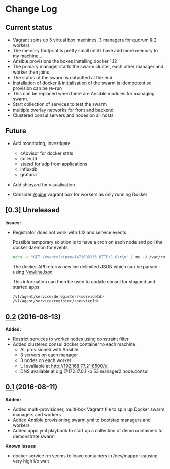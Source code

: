 # Change Log

## Current status
- Vagrant spins up 5 virtual box machines, 3 managers for quorum & 2 workers
- The memory footprint is pretty small until I have add more memory to my machine...
- Ansible provisions the boxes installing docker 1.12
- The primary manager starts the swarm cluster, each other manager and worker then joins
- The status of the swarm is outputted at the end
- Installation of docker & initialisation of the swarm is idempotent so provision can be re-run
- This can be replaced when there are Ansible modules for managing swarm.
- Start collection of services to test the swarm
- multiple overlay networks for front and backend
- Clustered consul servers and nodes on all hosts

## Future
- Add monitoring, investigate
    - cAdvisor for docker stats
    - collectd
    - statsd for udp from applications
    - influxdb
    - grafana

- Add shipyard for visualisation
- Consider [Alpine](https://github.com/maier/vagrant-alpine) vagrant box for workers as only running Docker

## [0.3] Unreleased

**Issues:**
- Registrator does not work with 1.12 and service events

    Possible temporary solution is to have a cron on each node and poll the docker daemon for events

    ```bash
    echo -e "GET /events?since=1471083135 HTTP/1.0\r\n" | nc -U /var/run/docker.sock
    ```

    The docker API returns newline delimited JSON which can be parsed using [NewlineJson](https://pypi.python.org/pypi/NewlineJSON/1.0)

    This information can then be used to update consul for stopped and started apps

    ```bash
    /v1/agent/service/deregister/<serviceId>
    /v1/agent/service/register/<serviceId>
    ```

## [0.2](https://github.com/jamesdmorgan/vagrant-ansible-docker-swarm/releases/tag/v0.2) (2016-08-13)

**Added:**
- Restrict services to worker nodes using constraint filter
- Added clustered consul docker container to each machine
    - All provisioned with Ansible
    - 3 servers on each manager
    - 3 nodes on each worker
    - UI available at http://192.168.77.21:8500/ui
    - DNS available at dig @172.17.0.1 -p 53 manager2.node.consul

## [0.1](https://github.com/jamesdmorgan/vagrant-ansible-docker-swarm/releases/tag/v0.1) (2016-08-11)

**Added:**
- Added multi-provisioner, multi-box Vagrant file to spin up Docker swarm managers and workers
- Added Ansible provisioning swarm.yml to bootstap managers and workers
- Added apps.yml playbook to start up a collection of demo containers to demonstrate swarm

**Known Issues**
- docker service rm seems to leave containers in /dev/mapper causing very high i/o wait
